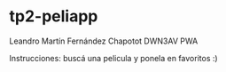 # tp2-peliapp
Leandro Martín Fernández Chapotot
DWN3AV
PWA

Instrucciones: buscá una pelicula y ponela en favoritos :)
